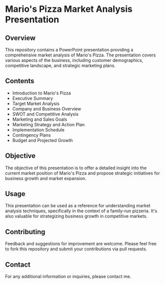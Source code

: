 # Mario's Pizza Market Analysis Presentation

## Overview
This repository contains a PowerPoint presentation providing a comprehensive market analysis of Mario's Pizza. The presentation covers various aspects of the business, including customer demographics, competitive landscape, and strategic marketing plans.

## Contents
- Introduction to Mario's Pizza
- Executive Summary
- Target Market Analysis
- Company and Business Overview
- SWOT and Competitive Analysis
- Marketing and Sales Goals
- Marketing Strategy and Action Plan
- Implementation Schedule
- Contingency Plans
- Budget and Projected Growth

## Objective
The objective of this presentation is to offer a detailed insight into the current market position of Mario's Pizza and propose strategic initiatives for business growth and market expansion.

## Usage
This presentation can be used as a reference for understanding market analysis techniques, specifically in the context of a family-run pizzeria. It's also valuable for strategizing business growth in competitive markets.

## Contributing
Feedback and suggestions for improvement are welcome. Please feel free to fork this repository and submit your contributions via pull requests.

## Contact
For any additional information or inquiries, please contact me.



